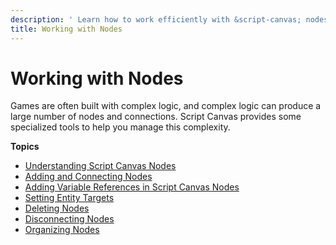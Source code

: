 ```yaml
---
description: ' Learn how to work efficiently with &script-canvas; nodes in &ALYlong;. '
title: Working with Nodes
---
```

# Working with Nodes<a name="script-canvas-working-with-nodes"></a>

Games are often built with complex logic, and complex logic can produce a large number of nodes and connections\. Script Canvas provides some specialized tools to help you manage this complexity\.

**Topics**
+ [Understanding Script Canvas Nodes](/docs/userguide/scripting/scriptcanvas/nodes-understanding.md)
+ [Adding and Connecting Nodes](/docs/userguide/scripting/scriptcanvas/working-with-nodes-adding-and-connecting.md)
+ [Adding Variable References in Script Canvas Nodes](/docs/userguide/scripting/scriptcanvas/adding-variable-references.md)
+ [Setting Entity Targets](/docs/userguide/scripting/scriptcanvas/referencing-entities.md)
+ [Deleting Nodes](/docs/userguide/scripting/scriptcanvas/working-with-nodes-deleting.md)
+ [Disconnecting Nodes](/docs/userguide/scripting/scriptcanvas/working-with-nodes-disconnecting.md)
+ [Organizing Nodes](/docs/userguide/scripting/scriptcanvas/working-with-nodes-organizing.md)